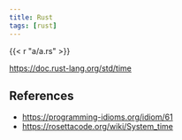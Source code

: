 ```yaml
---
title: Rust
tags: [rust]
---
```


{{< r "a/a.rs" >}}

<https://doc.rust-lang.org/std/time>

## References

- <https://programming-idioms.org/idiom/61>
- <https://rosettacode.org/wiki/System_time>
